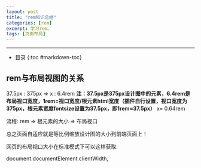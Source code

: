 ```yaml
---
layout: post
title: "rem知识总结"
categories: [rem]
excerpt: 学习rem。
tags: [页面布局]
---  
```

---  
- 目录
{:toc #markdown-toc}

## **rem与布局视图的关系**
37.5px : 375px => x : 6.4rem
**注：37.5px是375px设计图中的元素，6.4rem是布局视口宽度，1rem=视口宽度/根元素html宽度（插件自行设置，视口宽度为375px，根元素宽度fontsize设置为37.5px，即1rem=37.5px）**
x= 0.64rem

流程: rem => 根元素的大小 => 布局视口

总之页面自适应就是等比例缩放设计图的大小到前端页面上！

网页的布局视口大小在标准模式下可以这样获取:

document.documentElement.clientWidth,